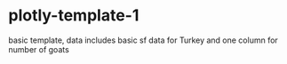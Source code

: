 # plotly-template-1
basic template, data includes basic sf data for Turkey and one column for number of goats
